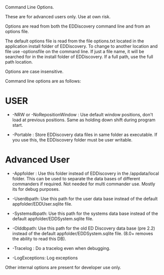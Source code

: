 Command Line Options.

These are for advanced users only.  Use at own risk.

Options are read from both the EDDiscovery command line and from an options file.  

The default options file is read from the file options.txt located in the application install folder of EDDiscovery.  To change to another location and file use -optionsfile <filename> on the command line. If just a file name, it will be searched for in the install folder of EDDiscovery.  If a full path, use the full path location.

Options are case insensitive.

Command line options are as follows:

# USER

* -NRW or -NoRepositionWindow : Use default window positions, don't load at previous positions.  Same as holding down shift during program start.

* -Portable : Store EDDiscovery data files in same folder as executable.  If you use this, the EDDiscovery folder must be user writable.

# Advanced User

* -Appfolder : Use this folder instead of EDDiscovery in the <users>/appdata/local folder.  This can be used to separate the data bases of different commanders if required.  Not needed for multi commander use.  Mostly its for debug purposes.

* -Userdbpath: Use this path for the user data base instead of the default appfolder/EDDUser.sqlite file.

* -Systemsdbpath: Use this path for the systems data base instead of the default appfolder/EDDSystem.sqlite file.

* -Olddbpath: Use this path for the old ED Discovery data base (pre 2.2) instead of the default appfolder/EDDSystem.sqlite file. (8.0+ removes the ability to read this DB).

* -Tracelog : Do a tracelog even when debugging.

* -LogExceptions: Log exceptions

Other internal options are present for developer use only.